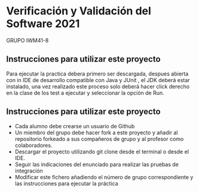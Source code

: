 # Verificación y Validación del Software 2021
GRUPO IWM41-8


## Instrucciones para utilizar este proyecto

Para ejecutar la practica debera primero ser descargada, despues abierta con in IDE de desarrollo compatible con Java y JUnit , el JDK deberá estar instalado, una vez realizado este proceso solo deberá hacer click derecho en la clase de los test a ejecutar y seleccionar la opción de Run.

## Instrucciones para utilizar este proyecto

* Cada alumno debe crearse un usuario de Github
* Un miembro del grupo debe hacer fork a este proyecto y añadir al repositorio forkeado a sus compañeros de grupo y al profesor como colaboradores.
* Descargar el proyecto utilizando git clone desde el terminal o desde el IDE.
* Seguir las indicaciones del enunciado para realizar las pruebas de integración
* Modificar este fichero añadiendo el número de grupo correspondiente y las instrucciones para ejecutar la práctica
